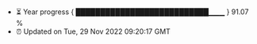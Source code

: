- ⏳ Year progress { ███████████████████████████▁▁▁ } 91.07 %
- ⏰ Updated on Tue, 29 Nov 2022 09:20:17 GMT

